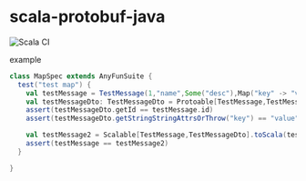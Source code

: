 # scala-protobuf-java

![Scala CI](https://github.com/changvvb/scala-protobuf-java/workflows/Scala%20CI/badge.svg)

example
```scala
class MapSpec extends AnyFunSuite {
  test("test map") {
    val testMessage = TestMessage(1,"name",Some("desc"),Map("key" -> "value"),Map.empty,Map.empty)
    val testMessageDto: TestMessageDto = Protoable[TestMessage,TestMessageDto].toProto(testMessage)
    assert(testMessageDto.getId == testMessage.id)
    assert(testMessageDto.getStringStringAttrsOrThrow("key") == "value")

    val testMessage2 = Scalable[TestMessage,TestMessageDto].toScala(testMessageDto)
    assert(testMessage == testMessage2)
  }

}
```
